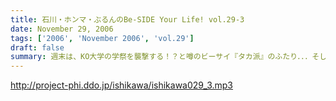 ```yaml
---
title: 石川・ホンマ・ぶるんのBe-SIDE Your Life! vol.29-3
date: November 29, 2006
tags: ['2006', 'November 2006', 'vol.29']
draft: false
summary: 週末は、KO大学の学祭を襲撃する！？と噂のビーサイ『タカ派』のふたり．．．そして、格安温泉家族旅行を計画中の『ハト派』がひとり．．．来週はその様子、レポが聴けちゃうかもしれないよ！そんな、凸凹なビーサイに御期待下さい。NAMAE
---
```


http://project-phi.ddo.jp/ishikawa/ishikawa029_3.mp3